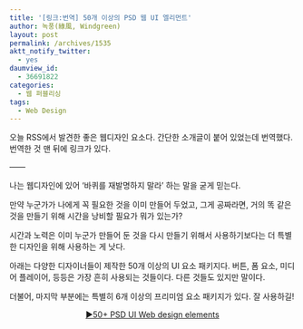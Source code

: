 ```yaml
---
title: '[링크:번역] 50개 이상의 PSD 웹 UI 엘리먼트'
author: 녹풍(綠風, Windgreen)
layout: post
permalink: /archives/1535
aktt_notify_twitter:
  - yes
daumview_id:
  - 36691822
categories:
  - 웹 퍼블리싱
tags:
  - Web Design
---
```

오늘 RSS에서 발견한 좋은 웹디자인 요소다. 간단한 소개글이 붙어 있었는데 번역했다. 번역한 것 맨 뒤에 링크가 있다.

&#8212;&#8212;

나는 웹디자인에 있어 &#8216;바퀴를 재발명하지 말라&#8217; 하는 말을 굳게 믿는다.

만약 누군가가 나에게 꼭 필요한 것을 이미 만들어 두었고, 그게 공짜라면, 거의 똑 같은 것을 만들기 위해 시간을 낭비할 필요가 뭐가 있는가?

시간과 노력은 이미 누군가 만들어 둔 것을 다시 만들기 위해서 사용하기보다는 더 특별한 디자인을 위해 사용하는 게 낫다.

아래는 다양한 디자이너들이 제작한 50개 이상의 UI 요소 패키지다. 버튼, 폼 요소, 미디어 플레이어, 등등은 가장 흔히 사용되는 것들이다. 다른 것들도 있지만 말이다.

더불어, 마지막 부분에는 특별히 6개 이상의 프리미엄 요소 패키지가 있다. 잘 사용하길!

<p style="text-align: center;">
  <a href="http://www.webdesignerdepot.com/2011/07/50-psd-ui-web-design-elements/">▶50+ PSD UI Web design elements</a>
</p>
